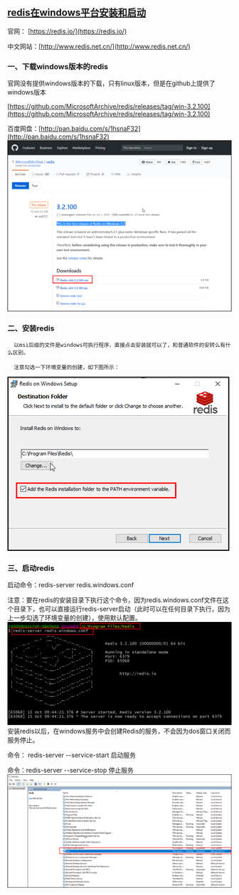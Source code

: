 ## [redis在windows平台安装和启动](https://www.cnblogs.com/zheting/p/7670076.html)
官网： [https://redis.io/](https://redis.io/)

中文网站：[http://www.redis.net.cn/](http://www.redis.net.cn/)

### 一、下载windows版本的redis
官网没有提供windows版本的下载，只有linux版本，但是在github上提供了windows版本

 [https://github.com/MicrosoftArchive/redis/releases/tag/win-3.2.100](https://github.com/MicrosoftArchive/redis/releases/tag/win-3.2.100)

百度网盘：[http://pan.baidu.com/s/1hsnaF32](http://pan.baidu.com/s/1hsnaF32)
![github上提供的windows版本](images_redis/1.png)

### 二、安装redis
      以msi后缀的文件是windows可执行程序，直接点击安装就可以了，和普通软件的安转么有什么区别。

      注意勾选一下环境变量的创建，如下图所示：
![github上提供的windows版本](images_redis/2.png)
      
### 三、启动redis
 启动命令：redis-server redis.windows.conf

注意：要在redis的安装目录下执行这个命令，因为redis.windows.conf文件在这个目录下，也可以直接运行redis-server启动（此时可以在任何目录下执行，因为上一步勾选了环境变量的创建），使用默认配置。
![github上提供的windows版本](images_redis/3.png)
安装redis以后，在windows服务中会创建Redis的服务，不会因为dos窗口关闭而服务停止。

 命令： redis-server --service-start   启动服务

 命令：redis-server --service-stop    停止服务
 ![github上提供的windows版本](images_redis/4.png)
